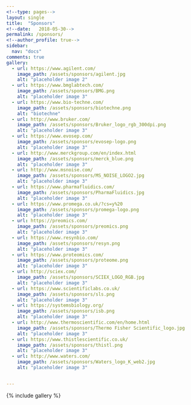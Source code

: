 ```yaml
---
<!--type: pages-->
layout: single
title:  "Sponsors"
<!--date:   2018-05-30-->
permalink: /sponsors/
<!--author_profile: true-->
sidebar:
  nav: "docs"
comments: true
gallery:
  - url: https://www.agilent.com/
    image_path: /assets/sponsors/agilent.jpg
    alt: "placeholder image 2"
  - url: https://www.bmglabtech.com/
    image_path: /assets/sponsors/BMG.png
    alt: "placeholder image 3"  
  - url: https://www.bio-techne.com/
    image_path: /assets/sponsors/biotechne.png
    alt: "biotechne"
  - url: http://www.bruker.com/
    image_path: /assets/sponsors/Bruker_logo_rgb_300dpi.png
    alt: "placeholder image 3"
  - url: https://www.evosep.com/
    image_path: /assets/sponsors/evosep-logo.png
    alt: "placeholder image 3"
  - url: http://www.merckgroup.com/en/index.html
    image_path: /assets/sponsors/merck_blue.png
    alt: "placeholder image 3"
  - url: http://www.msnoise.com/
    image_path: /assets/sponsors/MS_NOISE_LOGO2.jpg
    alt: "placeholder image 3"  
  - url: https://www.pharmafluidics.com/
    image_path: /assets/sponsors/PharmaFluidics.jpg
    alt: "placeholder image 3"
  - url: https://www.promega.co.uk/?cs=y%20
    image_path: /assets/sponsors/promega-logo.png
    alt: "placeholder image 3"
  - url: https://preomics.com/
    image_path: /assets/sponsors/preomics.png
    alt: "placeholder image 3"  
  - url: https://www.resynbio.com/
    image_path: /assets/sponsors/resyn.png
    alt: "placeholder image 3"
  - url: https://www.proteomics.com/
    image_path: /assets/sponsors/proteome.png
    alt: "placeholder image 3"  
  - url: http://sciex.com/
    image_path: /assets/sponsors/SCIEX_LOGO_RGB.jpg
    alt: "placeholder image 3"
  - url: https://www.scientificlabs.co.uk/
    image_path: /assets/sponsors/sls.png
    alt: "placeholder image 3"  
  - url: https://systemsbiology.org/
    image_path: /assets/sponsors/isb.png
    alt: "placeholder image 3"   
  - url: http://www.thermoscientific.com/en/home.html
    image_path: /assets/sponsors/Thermo Fisher Scientific_logo.jpg
    alt: "placeholder image 3"
  - url: https://www.thistlescientific.co.uk/
    image_path: /assets/sponsors/thistl.png
    alt: "placeholder image 3"
  - url: http://www.waters.com/
    image_path: /assets/sponsors/Waters_logo_K_web2.jpg
    alt: "placeholder image 3"


---
```





{% include gallery  %}



